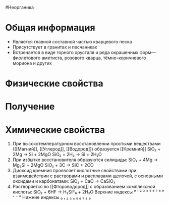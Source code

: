 #Неорганика 
# Общая информация
- Является главной составной частью кварцевого песка
- Присутствует в гранитах и песчаниках
- Встречается в виде горного хрусталя и ряда окрашенных форм—фиолетового аметиста, розового кварца, тёмно-коричневого мориона и других
# Физические свойства
# Получение
# Химические свойства
1. При высокотемпературном восстановлении простыми веществами ([[Магний]], [[Углерод]], [[Водород]]) образуется [[Кремний]]
						SiO₂ + 2Mg → Si + 2MgO
						SiO₂ + 2H₂ → Si + 2H₂O
2. При избытке восстановителя образуются силициды: 
						SiO₂ + 4Mg → Mg₂Si + 2MgO
						SiO₂ + 3C → SiC + 2CO
3. Диоксид кремния проявляет кислотные свойствами при взаимодействии с растворами и расплавами щелочей, с основными оксидами и карбонатами:
							SiO₂ + CaO → CaSiO₃
4. Растворяется во [[Фтороводород]] с образованием комплексной кислоты:
						SiO₂ + 6HF → H₂SiF₆ + 2H₂O
Верхние индексы ⁰ ¹ ² ³ ⁴ ⁵ ⁶ ⁷ ⁸ ⁹ ⁺ ⁻ °
Нижние индексы ₀ ₁ ₂ ₃ ₄ ₅ ₆ ₇ ₈ ₉ 
